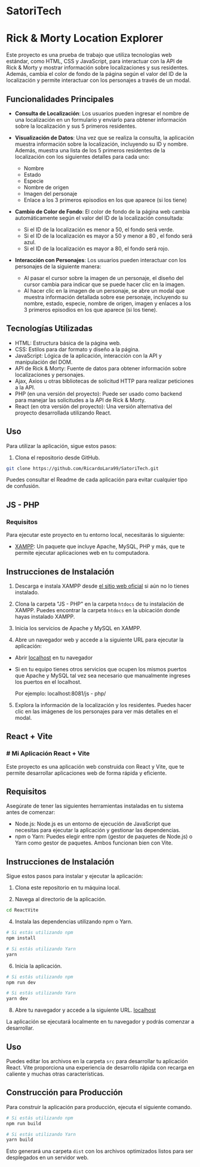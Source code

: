 # SatoriTech
# Rick & Morty Location Explorer

Este proyecto es una prueba de trabajo que utiliza tecnologías web estándar, como HTML, CSS y JavaScript, para interactuar con la API de Rick & Morty y mostrar información sobre localizaciones y sus residentes. Además, cambia el color de fondo de la página según el valor del ID de la localización y permite interactuar con los personajes a través de un modal.

## Funcionalidades Principales

- **Consulta de Localización**: Los usuarios pueden ingresar el nombre de una localización en un formulario y enviarlo para obtener información sobre la localización y sus 5 primeros residentes.

- **Visualización de Datos**: Una vez que se realiza la consulta, la aplicación muestra información sobre la localización, incluyendo su ID y nombre. Además, muestra una lista de los 5 primeros residentes de la localización con los siguientes detalles para cada uno:
  - Nombre
  - Estado
  - Especie
  - Nombre de origen
  - Imagen del personaje
  - Enlace a los 3 primeros episodios en los que aparece (si los tiene)

- **Cambio de Color de Fondo**: El color de fondo de la página web cambia automáticamente según el valor del ID de la localización consultada:
  - Si el ID de la localización es menor a 50, el fondo será verde.
  - Si el ID de la localización es mayor a 50 y menor a 80 , el fondo será azul.
  - Si el ID de la localización es mayor a 80, el fondo será rojo.

- **Interacción con Personajes**: Los usuarios pueden interactuar con los personajes de la siguiente manera:
  - Al pasar el cursor sobre la imagen de un personaje, el diseño del cursor cambia para indicar que se puede hacer clic en la imagen.
  - Al hacer clic en la imagen de un personaje, se abre un modal que muestra información detallada sobre ese personaje, incluyendo su nombre, estado, especie, nombre de origen, imagen y enlaces a los 3 primeros episodios en los que aparece (si los tiene).

## Tecnologías Utilizadas

- HTML: Estructura básica de la página web.
- CSS: Estilos para dar formato y diseño a la página.
- JavaScript: Lógica de la aplicación, interacción con la API y manipulación del DOM.
- API de Rick & Morty: Fuente de datos para obtener información sobre localizaciones y personajes.
- Ajax, Axios u otras bibliotecas de solicitud HTTP para realizar peticiones a la API.
- PHP (en una versión del proyecto): Puede ser usado como backend para manejar las solicitudes a la API de Rick & Morty.
- React (en otra versión del proyecto): Una versión alternativa del proyecto desarrollada utilizando React.

## Uso

Para utilizar la aplicación, sigue estos pasos:

1. Clona el repositorio desde GitHub.

```bash
git clone https://github.com/RicardoLara99/SatoriTech.git
```
Puedes consultar el Readme de cada aplicación para evitar cualquier tipo de confusión.

## JS - PHP

### Requisitos

Para ejecutar este proyecto en tu entorno local, necesitarás lo siguiente:

- [XAMPP](https://www.apachefriends.org/index.html): Un paquete que incluye Apache, MySQL, PHP y más, que te permite ejecutar aplicaciones web en tu computadora.

## Instrucciones de Instalación

1. Descarga e instala XAMPP desde [el sitio web oficial](https://www.apachefriends.org/index.html) si aún no lo tienes instalado.

2. Clona la carpeta "JS - PHP" en la carpeta `htdocs` de tu instalación de XAMPP. Puedes encontrar la carpeta `htdocs` en la ubicación donde hayas instalado XAMPP.

3. Inicia los servicios de Apache y MySQL en XAMPP.

4. Abre un navegador web y accede a la siguiente URL para ejecutar la aplicación:
  - Abrir [localhost](http://localhost/js%20-%20php) en tu navegador
  - Si en tu equipo tienes otros servicios que ocupen los mismos puertos que Apache y MySQL tal vez sea necesario que manualmente ingreses los puertos en el localhost.

    Por ejemplo: localhost:8081/js - php/
5. Explora la información de la localización y los residentes. Puedes hacer clic en las imágenes de los personajes para ver más detalles en el modal.

## React + Vite

### # Mi Aplicación React + Vite

Este proyecto es una aplicación web construida con React y Vite, que te permite desarrollar aplicaciones web de forma rápida y eficiente.

## Requisitos

Asegúrate de tener las siguientes herramientas instaladas en tu sistema antes de comenzar:

- Node.js: Node.js es un entorno de ejecución de JavaScript que necesitas para ejecutar la aplicación y gestionar las dependencias.
- npm o Yarn: Puedes elegir entre npm (gestor de paquetes de Node.js) o Yarn como gestor de paquetes. Ambos funcionan bien con Vite.

## Instrucciones de Instalación

Sigue estos pasos para instalar y ejecutar la aplicación:

1. Clona este repositorio en tu máquina local.

2. Navega al directorio de la aplicación.
```bash
cd ReactVite
```

4. Instala las dependencias utilizando npm o Yarn.
```bash
# Si estás utilizando npm
npm install

# Si estás utilizando Yarn
yarn
```

6. Inicia la aplicación.
```bash
# Si estás utilizando npm
npm run dev

# Si estás utilizando Yarn
yarn dev
```

8. Abre tu navegador y accede a la siguiente URL.
[localhost](http://localhost:3000)

La aplicación se ejecutará localmente en tu navegador y podrás comenzar a desarrollar.

## Uso

Puedes editar los archivos en la carpeta `src` para desarrollar tu aplicación React. Vite proporciona una experiencia de desarrollo rápida con recarga en caliente y muchas otras características.

## Construcción para Producción

Para construir la aplicación para producción, ejecuta el siguiente comando.
```bash
# Si estás utilizando npm
npm run build

# Si estás utilizando Yarn
yarn build
```
Esto generará una carpeta `dist` con los archivos optimizados listos para ser desplegados en un servidor web.


